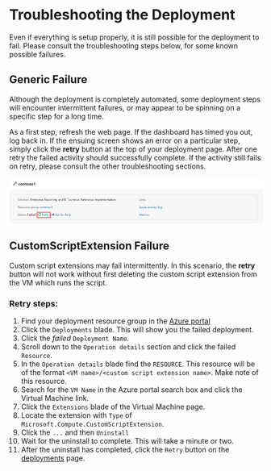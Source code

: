 # Troubleshooting the Deployment

Even if everything is setup properly, it is still possible for the deployment to fail. Please consult the troubleshooting steps below, for some known possible failures. 

## Generic Failure

Although the deployment is completely automated, some deployment steps will encounter intermittent failures, or may appear to be spinning on a specific step for a long time.

As a first step, refresh the web page. If the dashboard has timed you out, log back in. If the ensuing screen shows an error on a particular step, simply click the **retry** button at the top of your deployment page. After one retry the failed activity should successfully complete. If the activity still fails on retry, please consult the other troubleshooting sections.

![Retry button](../img/troubleshoot-retry.png)

## CustomScriptExtension Failure

Custom script extensions may fail intermittently. In this scenario, the **retry** button will not work without first deleting the custom script extension from the VM which runs the script. 

### Retry steps:
1. Find your deployment resource group in the [Azure portal](https://portal.azure.com) 
2. Click the `Deployments` blade. This will show you the failed deployment.
3. Click the *failed* `Deployment Name`.
4. Scroll down to the `Operation details` section and click the failed `Resource`.
5. In the `Operation details` blade find the `RESOURCE`. This resource will be of the format `<VM name>/<custom script extension name>`. Make note of this resource.
6. Search for the `VM Name` in the Azure portal search box and click the Virtual Machine link.
7. Click the `Extensions` blade of the Virtual Machine page.
8. Locate the extension with `Type` of `Microsoft.Compute.CustomScriptExtension`.
9. Click the `...` and then `Uninstall`
10. Wait for the uninstall to complete. This will take a minute or two.
11. After the uninstall has completed, click the `Retry` button on the [deployments](https://start.cortanaintelligence.com/Deployments) page.

